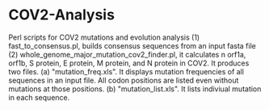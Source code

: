 # COV2-Analysis
Perl scripts for COV2 mutations and evolution analysis
(1) fast_to_consensus.pl, builds consensus sequences from an input fasta file
(2) whole_genome_major_mutation_cov2_finder.pl, it calculates n orf1a, orf1b, S protein, E protein, M protein, and N protein in COV2.
    It produces two files. (a) "mutation_freq.xls". It displays mutation frequencies of all sequences in an input file. All codon positions are listed  even without mutations at       those positions. (b) "mutation_list.xls". It lists indiviual mutation in each sequence. 
